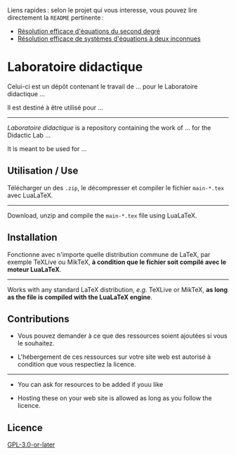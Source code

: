Liens rapides : selon le projet qui vous interesse, vous pouvez lire directement la `README` pertinente :

- [Résolution efficace d'équations du second degré](./equations-quadratiques/README.md)
- [Résolution efficace de systèmes d'équations à deux inconnues]()

# Laboratoire didactique

Celui-ci est un dépôt contenant le travail de ... pour le Laboratoire didactique ...

Il est destiné à être utilisé pour ...
***
*Laboratoire didactique* is a repository containing the work of ... for the Didactic Lab ...

It is meant to be used for ...

## Utilisation / Use

Télécharger un des `.zip`, le décompresser et compiler le fichier `main-*.tex` avec LuaLaTeX.
***
Download, unzip and compile the `main-*.tex` file using LuaLaTeX.

## Installation

Fonctionne avec n'importe quelle distribution commune de LaTeX, par exemple TeXLive ou MikTeX, **à condition que le fichier soit compilé avec le moteur LuaLaTeX**.
***
Works with any standard LaTeX distribution, *e.g.* TeXLive or MikTeX, **as long as the file is compiled with the LuaLaTeX engine**.

## Contributions

- Vous pouvez demander à ce que des ressources soient ajoutées si vous le souhaitez.

- L'hébergement de ces ressources sur votre site web est autorisé à condition que vous respectiez la licence.
***
- You can ask for resources to be added if youu like

- Hosting these on your web site is allowed as long as you follow the licence.

## Licence

[GPL-3.0-or-later](https://www.gnu.org/licenses/gpl-3.0.html)
